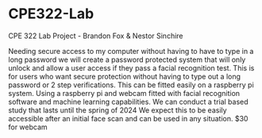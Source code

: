 # CPE322-Lab
CPE 322 Lab Project - Brandon Fox &amp; Nestor Sinchire

Needing secure access to my computer without having to have to type in a long password we will create a password protected system that will only unlock and allow a user access if they pass a facial recognition test.
This is for users who want secure protection without having to type out a long password or 2 step verifications. This can be fitted easily on a raspberry pi system.
Using a raspberry pi and webcam fitted with facial recognition software and machine learning capabilities. We can conduct a trial based study that lasts until the spring of 2024
We expect this to be easily accessible after an initial face scan and can be used in any situation.
$30 for webcam
